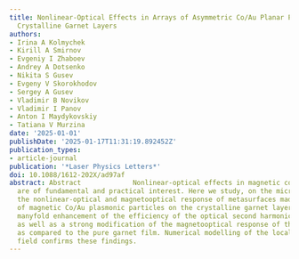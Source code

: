 ```yaml
---
title: Nonlinear-Optical Effects in Arrays of Asymmetric Co/Au Planar Particles on
  Crystalline Garnet Layers
authors:
- Irina A Kolmychek
- Kirill A Smirnov
- Evgeniy I Zhaboev
- Andrey A Dotsenko
- Nikita S Gusev
- Evgeny V Skorokhodov
- Sergey A Gusev
- Vladimir B Novikov
- Vladimir I Panov
- Anton I Maydykovskiy
- Tatiana V Murzina
date: '2025-01-01'
publishDate: '2025-01-17T11:31:19.892452Z'
publication_types:
- article-journal
publication: '*Laser Physics Letters*'
doi: 10.1088/1612-202X/ad97af
abstract: Abstract             Nonlinear-optical effects in magnetic composite nanostructures
  are of fundamental and practical interest. Here we study, on the micro- and macro-scales,
  the nonlinear-optical and magnetooptical response of metasurfaces made of arrays
  of magnetic Co/Au plasmonic particles on the crystalline garnet layer. We find a
  manyfold enhancement of the efficiency of the optical second harmonic generation
  as well as a strong modification of the magnetooptical response of this metasurface
  as compared to the pure garnet film. Numerical modelling of the local electromagnetic
  field confirms these findings.
---
```

